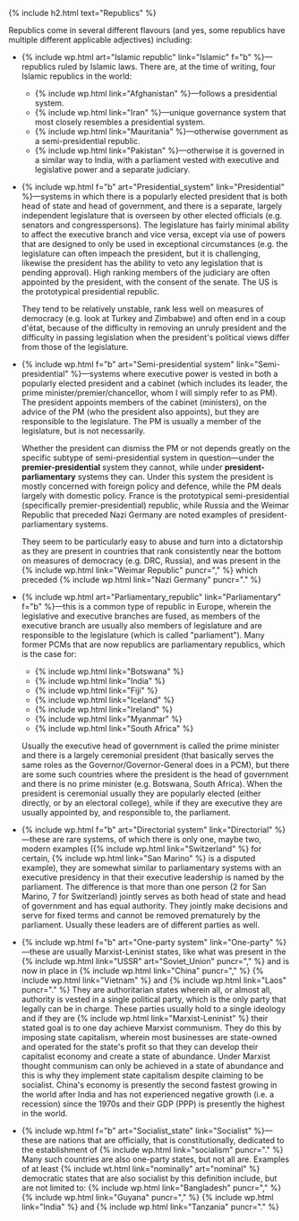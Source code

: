 <!-- Heading, without the box around it-->
{% include h2.html text="Republics" %}

Republics come in several different flavours (and yes, some republics have multiple different applicable adjectives) including:

<!-- Islamic -->
* {% include wp.html art="Islamic republic" link="Islamic" f="b" %}&mdash;republics ruled by Islamic laws. There are, at the time of writing, four Islamic republics in the world:

    - {% include wp.html link="Afghanistan" %}&mdash;follows a presidential system.
    - {% include wp.html link="Iran" %}&mdash;unique governance system that most closely resembles a presidential system.
    - {% include wp.html link="Mauritania" %}&mdash;otherwise government as a semi-presidential republic.
    - {% include wp.html link="Pakistan" %}&mdash;otherwise it is governed in a similar way to India, with a parliament vested with executive and legislative power and a separate judiciary.

<!-- Presidential -->
* {% include wp.html f="b" art="Presidential_system" link="Presidential" %}&mdash;systems in which there is a popularly elected president that is both head of state and head of government, and there is a separate, largely independent legislature that is overseen by other elected officials (e.g. senators and congresspersons). The legislature has fairly minimal ability to affect the executive branch and vice versa, except via use of powers that are designed to only be used in exceptional circumstances (e.g. the legislature can often impeach the president, but it is challenging, likewise the president has the ability to veto any legislation that is pending approval). High ranking members of the judiciary are often appointed by the president, with the consent of the senate. The US is the prototypical presidential republic.

    They tend to be relatively unstable, rank less well on measures of democracy (e.g. look at Turkey and Zimbabwe) and often end in a coup d'état, because of the difficulty in removing an unruly president and the difficulty in passing legislation when the president's political views differ from those of the legislature.

<!-- Semi-presidential -->
* {% include wp.html f="b" art="Semi-presidential system" link="Semi-presidential" %}&mdash;systems where executive power is vested in both a popularly elected president and a cabinet (which includes its leader, the prime minister/premier/chancellor, whom I will simply refer to as PM). The president appoints members of the cabinet (ministers), on the advice of the PM (who the president also appoints), but they are responsible to the legislature. The PM is usually a member of the legislature, but is not necessarily. 

    Whether the president can dismiss the PM or not depends greatly on the specific subtype of semi-presidential system in question&mdash;under the **premier-presidential** system they cannot, while under **president-parliamentary** systems they can. Under this system the president is mostly concerned with foreign policy and defence, while the PM deals largely with domestic policy. France is the prototypical semi-presidential (specifically premier-presidential) republic, while Russia and the Weimar Republic that preceded Nazi Germany are noted examples of president-parliamentary systems. 

    They seem to be particularly easy to abuse and turn into a dictatorship as they are present in countries that rank consistently near the bottom on measures of democracy (e.g. DRC, Russia), and was present in the {% include wp.html link="Weimar Republic" puncr="," %} which preceded {% include wp.html link="Nazi Germany" puncr="." %}

<!-- Parliamentary -->
* {% include wp.html art="Parliamentary_republic" link="Parliamentary" f="b" %}&mdash;this is a common type of republic in Europe, wherein the legislative and executive branches are fused, as members of the executive branch are usually also members of legislature and are responsible to the legislature (which is called "parliament"). Many former PCMs that are now republics are parliamentary republics, which is the case for:

    - {% include wp.html link="Botswana" %}
    - {% include wp.html link="India" %}
    - {% include wp.html link="Fiji" %}
    - {% include wp.html link="Iceland" %}
    - {% include wp.html link="Ireland" %}
    - {% include wp.html link="Myanmar" %}
    - {% include wp.html link="South Africa" %}

    Usually the executive head of government is called the prime minister and there is a largely ceremonial president (that basically serves the same roles as the Governor/Governor-General does in a PCM), but there are some such countries where the president is the head of government and there is no prime minister (e.g. Botswana, South Africa). When the president is ceremonial usually they are popularly elected (either directly, or by an electoral college), while if they are executive they are usually appointed by, and responsible to, the parliament.

<!-- Directorial -->
* {% include wp.html f="b" art="Directorial system" link="Directorial" %}&mdash;these are rare systems, of which there is only one, maybe two, modern examples ({% include wp.html link="Switzerland" %} for certain, {% include wp.html link="San Marino" %} is a disputed example), they are somewhat similar to parliamentary systems with an executive presidency in that their executive leadership is named by the parliament. The difference is that more than one person (2 for San Marino, 7 for Switzerland) jointly serves as both head of state and head of government and has equal authority. They jointly make decisions and serve for fixed terms and cannot be removed prematurely by the parliament. Usually these leaders are of different parties as well. 

<!-- One-party -->
* {% include wp.html f="b" art="One-party system" link="One-party" %}&mdash;these are usually Marxist-Leninist states, like what was present in the {% include wp.html link="USSR" art="Soviet_Union" puncr="," %} and is now in place in {% include wp.html link="China" puncr="," %} {% include wp.html link="Vietnam" %} and {% include wp.html link="Laos" puncr="." %} They are authoritarian states wherein all, or almost all, authority is vested in a single political party, which is the only party that legally can be in charge. These parties usually hold to a single ideology and if they are {% include wp.html link="Marxist-Leninist" %} their stated goal is to one day achieve Marxist communism. They do this by imposing state capitalism, wherein most businesses are state-owned and operated for the state's profit so that they can develop their capitalist economy and create a state of abundance. Under Marxist thought communism can only be achieved in a state of abundance and this is why they implement state capitalism despite claiming to be socialist. China's economy is presently the second fastest growing in the world after India and has not experienced negative growth (i.e. a recession) since the 1970s and their GDP (PPP) is presently the highest in the world.

<!-- Socialist -->
* {% include wp.html f="b" art="Socialist_state" link="Socialist" %}&mdash;these are nations that are officially, that is constitutionally, dedicated to the establishment of {% include wp.html link="socialism" puncr="." %} Many such countries are also one-party states, but not all are. Examples of at least {% include wt.html link="nominally" art="nominal" %} democratic states that are also socialist by this definition include, but are not limited to: {% include wp.html link="Bangladesh" puncr="," %} {% include wp.html link="Guyana" puncr="," %} {% include wp.html link="India" %} and {% include wp.html link="Tanzania" puncr="." %}